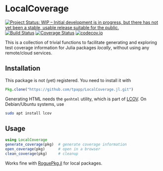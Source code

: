 # LocalCoverage

[![Project Status: WIP – Initial development is in progress, but there has not yet been a stable, usable release suitable for the public.](http://www.repostatus.org/badges/latest/wip.svg)](http://www.repostatus.org/#wip)
[![Build Status](https://travis-ci.org/tpapp/LocalCoverage.jl.svg?branch=master)](https://travis-ci.org/tpapp/LocalCoverage.jl)
[![Coverage Status](https://coveralls.io/repos/tpapp/LocalCoverage.jl/badge.svg?branch=master&service=github)](https://coveralls.io/github/tpapp/LocalCoverage.jl?branch=master)
[![codecov.io](http://codecov.io/github/tpapp/LocalCoverage.jl/coverage.svg?branch=master)](http://codecov.io/github/tpapp/LocalCoverage.jl?branch=master)

This is a collection of trivial functions to facilitate generating and exploring test coverage information for Julia packages *locally*, without using any remote/cloud services.

## Installation

This package is not (yet) registered. You need to install it with

```julia
Pkg.clone("https://github.com/tpapp/LocalCoverage.jl.git")
```

Generating HTML needs the `genhtml` utility, which is part of [LCOV](http://ltp.sourceforge.net/coverage/lcov.php). On Debian/Ubuntu systems, use

```sh
sudo apt install lcov
```

## Usage

```julia
using LocalCoverage
generate_coverage(pkg)  # generate coverage information
open_coverage(pkg)      # open in a browser
clean_coverage(pkg)     # cleanup
```

Works fine with [RoguePkg.jl](https://github.com/tpapp/RoguePkg.jl) for local packages.
